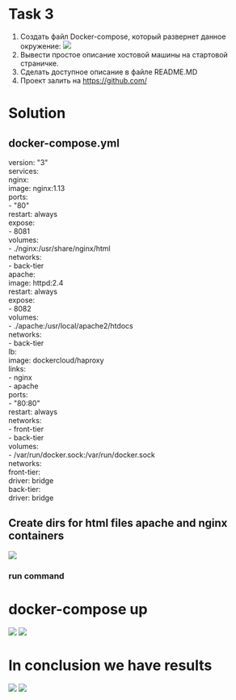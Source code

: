 # Task 3
1.	Создать файл Docker-compose, который развернет данное окружение:
![](https://github.com/fenixra73/Dnipro_DevOps_int_2020/raw/master/task3-docker-compose/screenshot/pic1.png  )
2.	Вывести простое описание хостовой машины на стартовой страничке.
3.	Сделать доступное описание в файле README.MD
4.	Проект залить на https://github.com/

# Solution

## docker-compose.yml
version: "3"    
services:    
    nginx:    
        image: nginx:1.13    
        ports:    
          - "80"    
        restart: always    
        expose:    
          - 8081    
        volumes:    
          - ./nginx:/usr/share/nginx/html    
        networks:    
          - back-tier    
    apache:    
        image: httpd:2.4   
        restart: always    
        expose:    
          - 8082    
        volumes:   
          - ./apache:/usr/local/apache2/htdocs    
        networks:   
          - back-tier   
    lb:    
        image: dockercloud/haproxy   
        links:   
          - nginx    
          - apache   
        ports:    
          - "80:80"    
        restart: always   
        networks:    
          - front-tier    
          - back-tier    
        volumes:    
          - /var/run/docker.sock:/var/run/docker.sock    
networks:     
    front-tier:     
        driver: bridge    
    back-tier:   
        driver: bridge     

## Create dirs for html files apache and nginx containers
![](https://github.com/fenixra73/Dnipro_DevOps_int_2020/raw/master/task3-docker-compose/screenshot/pic6.png  )

### run command 
# docker-compose up
![](https://github.com/fenixra73/Dnipro_DevOps_int_2020/raw/master/task3-docker-compose/screenshot/pic5.png  )
![](https://github.com/fenixra73/Dnipro_DevOps_int_2020/raw/master/task3-docker-compose/screenshot/pic4.png  )

# In conclusion we have  results
![](https://github.com/fenixra73/Dnipro_DevOps_int_2020/raw/master/task3-docker-compose/screenshot/pic3.png  )
![](https://github.com/fenixra73/Dnipro_DevOps_int_2020/raw/master/task3-docker-compose/screenshot/pic2.png  )




